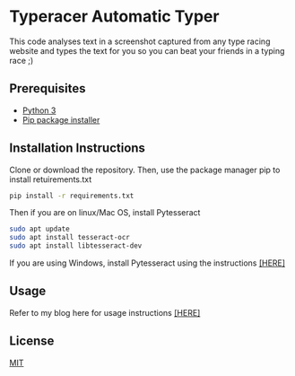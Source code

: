 # Typeracer Automatic Typer

This code analyses text in a screenshot captured from any type racing website and types the text for you so you can beat your friends in a typing race ;)

## Prerequisites
* [Python 3](https://www.python.org/downloads/)
* [Pip package installer](https://pip.pypa.io/en/stable/)

## Installation Instructions

Clone or download the repository. Then, use the package manager pip to install retuirements.txt

```bash
pip install -r requirements.txt
```
Then if you are on linux/Mac OS, install Pytesseract
```bash
sudo apt update
sudo apt install tesseract-ocr
sudo apt install libtesseract-dev
```
If you are using Windows, install Pytesseract using the instructions [[HERE]](https://github.com/UB-Mannheim/tesseract/wiki)
## Usage
Refer to my blog here for usage instructions [[HERE]](https://vulcancoder.com/2020/12/28/useless-engineering-hacks-beat-your-friends-in-typing-race-on-typeracer-using-python/)

## License
[MIT](https://choosealicense.com/licenses/mit/)
